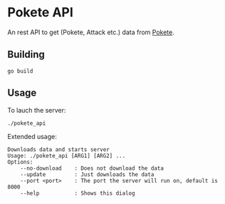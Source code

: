 # Pokete API

An rest API to get (Pokete, Attack etc.) data from [Pokete](https://github.com/lxgr-linux/pokete).

## Building
```shell
go build
```

## Usage
To lauch the server:
```shell
./pokete_api
```

Extended usage:
```
Downloads data and starts server
Usage: ./pokete_api [ARG1] [ARG2] ...
Options:
	--no-download    : Does not download the data
	--update         : Just downloads the data
	--port <port>    : The port the server will run on, default is 8000
	--help           : Shows this dialog
```
